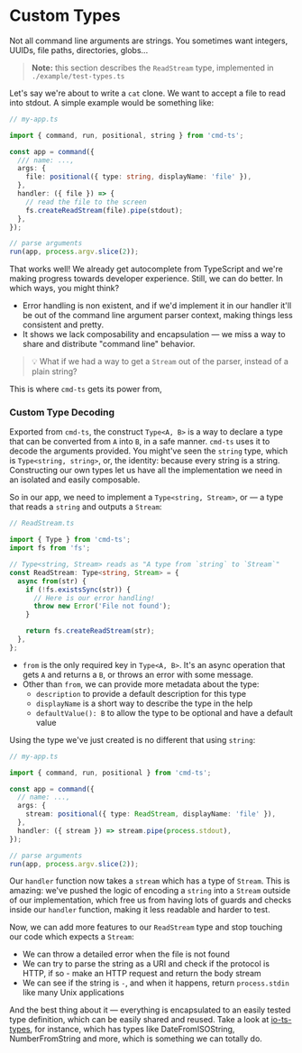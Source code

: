 # Custom Types

Not all command line arguments are strings. You sometimes want integers, UUIDs, file paths, directories, globs...

> **Note:** this section describes the `ReadStream` type, implemented in `./example/test-types.ts`

Let's say we're about to write a `cat` clone. We want to accept a file to read into stdout. A simple example would be something like:

```ts
// my-app.ts

import { command, run, positional, string } from 'cmd-ts';

const app = command({
  /// name: ...,
  args: {
    file: positional({ type: string, displayName: 'file' }),
  },
  handler: ({ file }) => {
    // read the file to the screen
    fs.createReadStream(file).pipe(stdout);
  },
});

// parse arguments
run(app, process.argv.slice(2));
```

That works well! We already get autocomplete from TypeScript and we're making progress towards developer experience. Still, we can do better. In which ways, you might think?

- Error handling is non existent, and if we'd implement it in our handler it'll be out of the command line argument parser context, making things less consistent and pretty.
- It shows we lack composability and encapsulation — we miss a way to share and distribute "command line" behavior.

> 💡 What if we had a way to get a `Stream` out of the parser, instead of a plain string?

This is where `cmd-ts` gets its power from,

### Custom Type Decoding

Exported from `cmd-ts`, the construct `Type<A, B>` is a way to declare a type that can be converted from `A` into `B`, in a safe manner. `cmd-ts` uses it to decode the arguments provided. You might've seen the `string` type, which is `Type<string, string>`, or, the identity: because every string is a string. Constructing our own types let us have all the implementation we need in an isolated and easily composable.

So in our app, we need to implement a `Type<string, Stream>`, or — a type that reads a `string` and outputs a `Stream`:

```ts
// ReadStream.ts

import { Type } from 'cmd-ts';
import fs from 'fs';

// Type<string, Stream> reads as "A type from `string` to `Stream`"
const ReadStream: Type<string, Stream> = {
  async from(str) {
    if (!fs.existsSync(str)) {
      // Here is our error handling!
      throw new Error('File not found');
    }

    return fs.createReadStream(str);
  },
};
```

- `from` is the only required key in `Type<A, B>`. It's an async operation that gets `A` and returns a `B`, or throws an error with some message.
- Other than `from`, we can provide more metadata about the type:
  - `description` to provide a default description for this type
  - `displayName` is a short way to describe the type in the help
  - `defaultValue(): B` to allow the type to be optional and have a default value

Using the type we've just created is no different that using `string`:

```ts
// my-app.ts

import { command, run, positional } from 'cmd-ts';

const app = command({
  // name: ...,
  args: {
    stream: positional({ type: ReadStream, displayName: 'file' }),
  },
  handler: ({ stream }) => stream.pipe(process.stdout),
});

// parse arguments
run(app, process.argv.slice(2));
```

Our `handler` function now takes a `stream` which has a type of `Stream`. This is amazing: we've pushed the logic of encoding a `string` into a `Stream` outside of our implementation, which free us from having lots of guards and checks inside our `handler` function, making it less readable and harder to test.

Now, we can add more features to our `ReadStream` type and stop touching our code which expects a `Stream`:

- We can throw a detailed error when the file is not found
- We can try to parse the string as a URI and check if the protocol is HTTP, if so - make an HTTP request and return the body stream
- We can see if the string is `-`, and when it happens, return `process.stdin` like many Unix applications

And the best thing about it — everything is encapsulated to an easily tested type definition, which can be easily shared and reused. Take a look at [io-ts-types](https://github.com/gcanti/io-ts-types), for instance, which has types like DateFromISOString, NumberFromString and more, which is something we can totally do.

